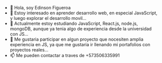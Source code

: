 - 👋 Hola, soy Edinson Figueroa
- 👀 Estoy interesado en aprender desarrollo web, en especial JavaScript, y luego explorar el desarrollo movil...
- 🌱 Actualmente estoy estudiando JavaScript, React.js, node.js, mongoDB, aunque ya tenia algo de experiencia desde la universidad con JS...
- 💞️ Me gustaria participar en algun proyecto que nocesiten amplia experiencia en JS, ya que me gustaria ir llenando mi portafolios con proyectos reales...
- 📫 Me pueden contactar a traves de +573506335991
<!---

--->

